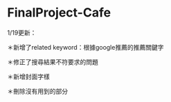 # FinalProject-Cafe

</p>1/19更新：</p>
</p>＊新增了related keyword：根據google推薦的推薦關鍵字</p>
</p>＊修正了搜尋結果不符要求的問題</p>
</p>＊新增封面字樣</p>
</p>＊刪除沒有用到的部分</p>
